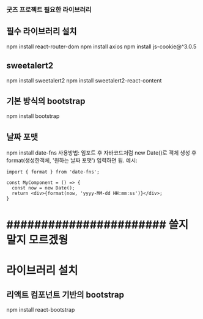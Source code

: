 ### 굿즈 프로젝트 필요한 라이브러리 

## 필수 라이브러리 설치
npm install react-router-dom
npm install axios
npm install js-cookie@^3.0.5

## sweetalert2
npm install sweetalert2
npm install sweetalert2-react-content

## 기본 방식의  bootstrap
npm install bootstrap

## 날짜 포맷
npm install date-fns
사용방법: 임포트 후 자바코드처럼 new Date()로 객체 생성 후 format(생성한객체, '원하는 날짜 포맷') 입력하면 됨.
예시:
```
import { format } from 'date-fns';

const MyComponent = () => {
  const now = new Date();
  return <div>{format(now, 'yyyy-MM-dd HH:mm:ss')}</div>;
}

```



# ####################### 쓸지 말지 모르겠웡 #######################
# 라이브러리 설치
## 리액트 컴포넌트 기반의 bootstrap
npm install react-bootstrap